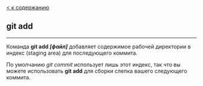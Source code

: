 [< к содержанию](./readme.md)

## git add
---
Команда **git add *[файл]*** добавляет содержимое рабочей директории в индекс (staging area) для последующего коммита.

По умолчанию *git commit* использует лишь этот индекс, так что вы можете использовать **git add** для сборки слепка вашего следующего коммита.